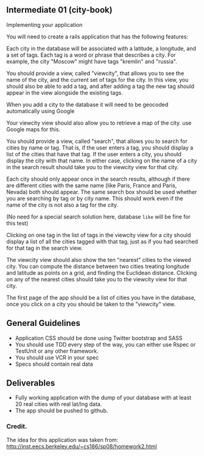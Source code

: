 ## Intermediate 01 (city-book)

Implementing your application

You will need to create a rails application that has the following features:

Each city in the database will be associated with a latitude, a longitude, and a set of tags. Each tag is a word or phrase that describes a city. For example, the city "Moscow" might have tags "kremlin" and "russia".

You should provide a view, called "viewcity", that allows you to see the name of the city, and the current set of tags for the city. In this view, you should also be able to add a tag, and after adding a tag the new tag should appear in the view alongside the existing tags.

When you add a city to the database it will need to be geocoded automatically using Google

Your viewcity view should also allow you to retrieve a map of the city. use Google maps for this.

You should provide a view, called "search", that allows you to search for cities by name or tag. That is, if the user enters a tag, you should display a list of the cities that have that tag. If the user enters a city, you should display the city with that name. In either case, clicking on the name of a city in the search result should take you to the viewcity view for that city. 

Each city should only appear once in the search results, although if there are different cities with the same name (like Paris, France and Paris, Nevada) both should appear. The same search box should be used whether you are searching by tag or by city name. This should work even if the name of the city is not also a tag for the city.

(No need for a special search solution here, database `like` will be fine for this test)

Clicking on one tag in the list of tags in the viewcity view for a city should display a list of all the cities tagged with that tag, just as if you had searched for that tag in the search view.

The viewcity view should also show the ten "nearest" cities to the viewed city. You can compute the distance between two cities treating longitude and latitude as points on a grid, and finding the Euclidean distance. Clicking on any of the nearest cities should take you to the viewcity view for that city.

The first page of the app should be a list of cities you have in the database, once you click on a city you should be taken to the "viewcity" view.

## General Guidelines
* Application CSS should be done using Twitter bootstrap and SASS
* You should use TDD every step of the way, you can either use Rspec or TestUnit or any other framework.
* You should use VCR in your spec
* Specs should contain real data

## Deliverables
* Fully working application with the dump of your database with at least 20 real cities with real lat/lng data.
* The app should be pushed to github.

### Credit.
The idea for this application was taken from: http://inst.eecs.berkeley.edu/~cs186/sp08/homework2.html
